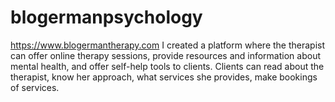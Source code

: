 # blogermanpsychology
https://www.blogermantherapy.com
I created a platform where the therapist can offer online therapy sessions, provide resources and information about mental health, and offer self-help tools to clients.
Clients can read about the therapist, know her approach, what services she provides, make bookings of services.
